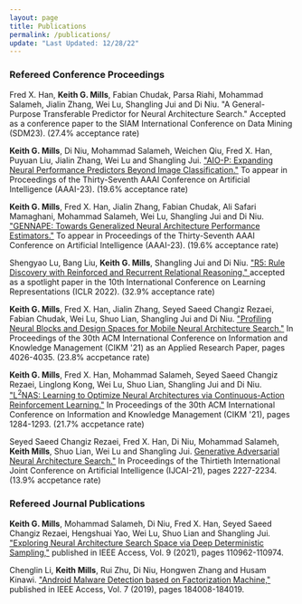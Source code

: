 ```yaml
---
layout: page
title: Publications
permalink: /publications/
update: "Last Updated: 12/28/22"
---
```


### Refereed Conference Proceedings
Fred X. Han, **Keith G. Mills**, Fabian Chudak, Parsa Riahi, Mohammad Salameh, Jialin Zhang, Wei Lu, Shangling Jui and Di Niu. "A General-Purpose Transferable Predictor for Neural Architecture Search." Accepted as a conference paper to the SIAM International Conference on Data Mining (SDM23). (27.4% acceptance rate)

**Keith G. Mills**, Di Niu, Mohammad Salameh, Weichen Qiu, Fred X. Han, Puyuan Liu, Jialin Zhang, Wei Lu and Shangling Jui. <a href="https://arxiv.org/pdf/2211.17228.pdf"> "AIO-P: Expanding Neural Performance Predictors Beyond Image Classification."</a> To appear in Proceedings of the Thirty-Seventh AAAI Conference on Artificial Intelligence (AAAI-23). (19.6% acceptance rate)

**Keith G. Mills**, Fred X. Han, Jialin Zhang, Fabian Chudak, Ali Safari Mamaghani, Mohammad Salameh, Wei Lu, Shangling Jui and Di Niu. <a href="https://arxiv.org/pdf/2211.17226.pdf"> "GENNAPE: Towards Generalized Neural Architecture Performance Estimators."</a> To appear in Proceedings of the Thirty-Seventh AAAI Conference on Artificial Intelligence (AAAI-23). (19.6% acceptance rate)

Shengyao Lu, Bang Liu, **Keith G. Mills**, Shangling Jui and Di Niu. <a href="https://arxiv.org/pdf/2205.06454.pdf"> "R5: Rule Discovery with Reinforced and Recurrent Relational Reasoning," </a> accepted as a spotlight paper in the 10th International Conference on Learning Representations (ICLR 2022). (32.9% acceptance rate)

**Keith G. Mills**, Fred X. Han, Jialin Zhang, Seyed Saeed Changiz Rezaei, Fabian Chudak, Wei Lu, Shuo Lian, Shangling Jui and Di Niu. <a href="https://arxiv.org/pdf/2109.12426.pdf"> "Profiling Neural Blocks and Design Spaces for Mobile Neural Architecture Search."</a> In Proceedings of the 30th ACM International Conference on Information and Knowledge Management (CIKM '21) as an Applied Research Paper, pages 4026-4035. (23.8% accpetance rate)

**Keith G. Mills**, Fred X. Han, Mohammad Salameh, Seyed Saeed Changiz Rezaei, Linglong Kong, Wei Lu, Shuo Lian, Shangling Jui and Di Niu. <a href="https://arxiv.org/pdf/2109.12425.pdf"> "L<sup>2</sup>NAS: Learning to Optimize Neural Architectures via Continuous-Action Reinforcement Learning."</a> In Proceedings of the 30th ACM International Conference on Information and Knowledge Management (CIKM '21), pages 1284-1293. (21.7% accpetance rate)

Seyed Saeed Changiz Rezaei, Fred X. Han, Di Niu, Mohammad Salameh, **Keith Mills**, Shuo Lian, Wei Lu and Shangling Jui. <a href="https://www.ijcai.org/proceedings/2021/0307.pdf">Generative Adversarial Neural Architecture Search."</a> In Proceedings of the Thirtieth International Joint Conference on Artificial Intelligence (IJCAI-21), pages 2227-2234. (13.9% accpetance rate)

### Refereed Journal Publications
**Keith G. Mills**, Mohammad Salameh, Di Niu, Fred X. Han, Seyed Saeed Changiz Rezaei, Hengshuai Yao, Wei Lu, Shuo Lian and Shangling Jui. <a href="https://ieeexplore.ieee.org/document/9503404">"Exploring Neural Architecture Search Space via Deep Deterministic Sampling,"</a> published in IEEE Access, Vol. 9 (2021), pages 110962-110974.

Chenglin Li, **Keith Mills**, Rui Zhu, Di Niu, Hongwen Zhang and Husam Kinawi. <a href=" https://ieeexplore.ieee.org/document/8931539">"Android Malware Detection based on Factorization Machine,"</a> published in IEEE Access, Vol. 7 (2019), pages 184008-184019.
